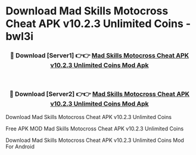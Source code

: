# Download Mad Skills Motocross Cheat APK v10.2.3 Unlimited Coins - bwl3i



<div align="center">
<h3>🔴 Download [Server1] 👉👉 <a href="https://momento.my/?title=Mad_Skills_Motocross_Cheat_APK_v10.2.3_Unlimited_Coins">Mad Skills Motocross Cheat APK v10.2.3 Unlimited Coins Mod Apk</a></h3><br>

<h3>🔴 Download [Server2] 👉👉 <a href="https://momento.my/?title=Mad_Skills_Motocross_Cheat_APK_v10.2.3_Unlimited_Coins">Mad Skills Motocross Cheat APK v10.2.3 Unlimited Coins Mod Apk</a></h3>
</div>



Download Mad Skills Motocross Cheat APK v10.2.3 Unlimited Coins 

Free APK MOD Mad Skills Motocross Cheat APK v10.2.3 Unlimited Coins 

Download Mad Skills Motocross Cheat APK v10.2.3 Unlimited Coins Mod For Android
